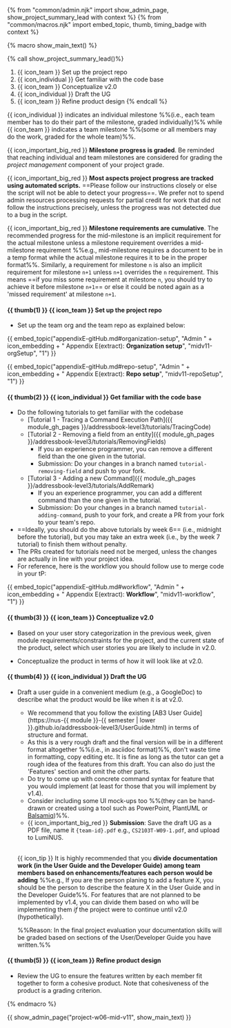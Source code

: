 {% from "common/admin.njk" import show_admin_page, show_project_summary_lead with context %}
{% from "common/macros.njk" import embed_topic, thumb, timing_badge with context %}

{% macro show_main_text() %}
<div id="main">

{% call show_project_summary_lead()%}
1. {{ icon_team }} Set up the project repo
1. {{ icon_individual }} Get familiar with the code base
1. {{ icon_team }}  Conceptualize v2.0
1. {{ icon_individual }} Draft the UG
1. {{ icon_team }} Refine product design
{% endcall %}

<div id="body">

<box dismissible>

{{ icon_individual }} indicates an individual milestone %%(i.e., each team member has to do their part of the milestone, graded individually)%% while {{ icon_team }} indicates a team milestone %%(some or all members may do the work, graded for the whole team)%%.

{{ icon_important_big_red }} **Milestone progress is graded**. Be reminded that reaching individual and team milestones are considered for <trigger trigger="click" for="modal:v11-projectMgtGrading">grading the _project management_ component</trigger> of your project grade.

{{ icon_important_big_red }} **Most aspects project progress are tracked using automated scripts.** ==Please follow our instructions closely or else the script will not be able to detect your progress==. We prefer not to spend admin resources processing requests for partial credit for work that did not follow the instructions precisely, unless the progress was not detected due to a bug in the script.

{{ icon_important_big_red }} **Milestone requirements are cumulative**. The recommended progress for the mid-milestone is an implicit requirement for the actual milestone unless a milestone requirement overrides a mid-milestone requirement %%e.g., mid-milestone requires a document to be in a temp format while the actual milestone requires it to be in the proper format%%. Similarly, a requirement for milestone `n` is also an implicit requirement for milestone `n+1` unless `n+1` overrides the `n` requirement. This means ==if you miss some requirement at milestone `n`, you should try to achieve it before milestone `n+1`== or else it could be noted again as a 'missed requirement' at milestone `n+1`.
</box>

#### {{ thumb(1) }} {{ icon_team }} Set up the project repo

* Set up the team org and the team repo as explained below:

<div class="indented-level2">

{{ embed_topic("appendixE-gitHub.md#organization-setup", "Admin " + icon_embedding + " Appendix E(extract): **Organization setup**", "midv11-orgSetup", "1") }}
</div>

<div class="indented-level2">

{{ embed_topic("appendixE-gitHub.md#repo-setup", "Admin " + icon_embedding + " Appendix E(extract): **Repo setup**", "midv11-repoSetup", "1") }}
</div>

#### {{ thumb(2) }} {{ icon_individual }} Get familiar with the code base

* Do the following tutorials to get familiar with the codebase
  * [Tutorial 1 - Tracing a Command Execution Path]({{ module_gh_pages }}/addressbook-level3/tutorials/TracingCode)
  * [Tutorial 2 - Removing a field from an entity]({{ module_gh_pages }}/addressbook-level3/tutorials/RemovingFields)
    * If you an experience programmer, you can remove a different field than the one given in the tutorial.
    * Submission: Do your changes in a branch named `tutorial-removing-field` and push to your fork.
  * [Tutorial 3 - Adding a new Command]({{ module_gh_pages }}/addressbook-level3/tutorials/AddRemark)
    * If you an experience programmer, you can add a different command than the one given in the tutorial.
    * Submission: Do your changes in a branch named `tutorial-adding-command`, push to your fork, and create a PR from your fork to your team's repo. 
* ==Ideally, you should do the above tutorials by week 6== (i.e., midnight before the tutorial), but you may take an extra week (i.e., by the week 7 tutorial) to finish them without penalty.
* The PRs created for tutorials need not be merged, unless the changes are actually in line with your project idea.
* For reference, here is the workflow you should follow use to merge code in your tP:

<div class="indented-level2">

{{ embed_topic("appendixE-gitHub.md#workflow", "Admin " + icon_embedding + " Appendix E(extract): **Workflow**", "midv11-workflow", "1") }}
</div>

#### {{ thumb(3) }} {{ icon_team }} Conceptualize v2.0

* Based on your user story categorization in the previous week, given module requirements/constraints for the project, and the current state of the product, select which user stories you are likely to include in v2.0.

* Conceptualize the product in terms of how it will look like at v2.0.

#### {{ thumb(4) }} {{ icon_individual }} Draft the UG

* Draft a user guide in a convenient medium (e.g., a GoogleDoc) to describe what the product would be like when it is at v2.0.
  * We recommend that you follow the existing [AB3 User Guide](https://nus-{{ module }}-{{ semester | lower }}.github.io/addressbook-level3/UserGuide.html) in terms of structure and format.
  * As this is a very rough draft and the final version will be in a different format altogether %%(i.e., in asciidoc format)%%, don't waste time in formatting, copy editing etc. It is fine as long as the tutor can get a rough idea of the features from this draft. You can also do just the 'Features' section and omit the other parts.
  * Do try to come up with concrete command syntax for feature that you would implement (at least for those that you will implement by v1.4).
  * Consider including some UI mock-ups too %%(they can be hand-drawn or created using a tool such as PowerPoint, PlantUML or [Balsamiq](https://balsamiq.com/))%%.
  * {{ icon_important_big_red }} **Submission**: Save the draft UG as a PDF file, name it `{team-id}.pdf` e.g., `CS2103T-W09-1.pdf`, and upload to LumiNUS.<br><br>

  <box>

  {{ icon_tip }} It is highly recommended that you **divide documentation work (in the User Guide and the Developer Guide) among team members based on enhancements/features each person would be adding** %%e.g., If you are the person planing to add a feature X, you should be the person to describe the feature X in the User Guide and in the Developer Guide%%. For features that are not planned to be implemented by v1.4, you can divide them based on who will be implementing them _if_ the project were to continue until v2.0 (hypothetically).

  %%Reason: In the final project evaluation your documentation skills will be graded based on sections of the User/Developer Guide you have written.%%
   
  </box>

#### {{ thumb(5) }} {{ icon_team }} Refine product design

* Review the UG to ensure the features written by each member fit together to form a cohesive product. Note that cohesiveness of the product is a grading criterion.

</div>
</div>
{% endmacro %}

{{ show_admin_page("project-w06-mid-v11", show_main_text) }}